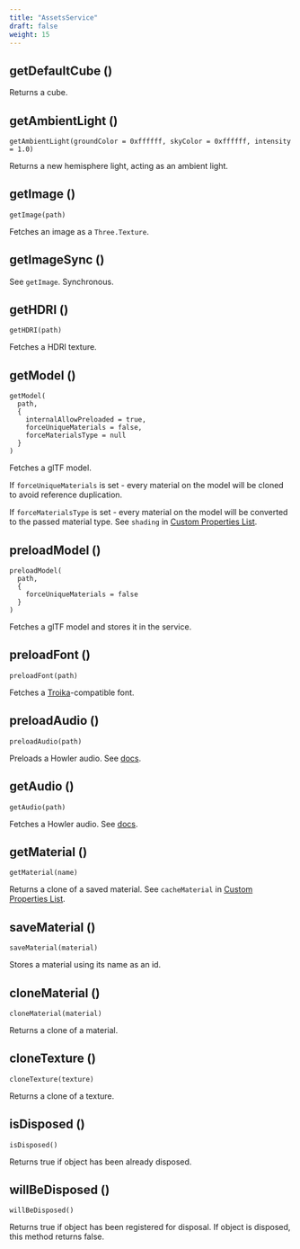 ```yaml
---
title: "AssetsService"
draft: false
weight: 15
---
```


## getDefaultCube ()

Returns a cube.

## getAmbientLight ()

`getAmbientLight(groundColor = 0xffffff, skyColor = 0xffffff, intensity = 1.0)`

Returns a new hemisphere light, acting as an ambient light.

## getImage ()

`getImage(path)`

Fetches an image as a `Three.Texture`.

## getImageSync ()

See `getImage`. Synchronous.

## getHDRI ()

`getHDRI(path)`

Fetches a HDRI texture.

## getModel ()

```
getModel(
  path,
  {
    internalAllowPreloaded = true,
    forceUniqueMaterials = false,
    forceMaterialsType = null
  }
)
```

Fetches a glTF model.

If `forceUniqueMaterials` is set - every material on the model will be cloned to avoid reference duplication.

If `forceMaterialsType` is set - every material on the model will be converted to the passed material type. See `shading` in [Custom Properties List](/advanced/custom-properties/).

## preloadModel ()

```
preloadModel(
  path,
  {
    forceUniqueMaterials = false
  }
)
```

Fetches a glTF model and stores it in the service.

## preloadFont ()

`preloadFont(path)`

Fetches a [Troika](https://www.npmjs.com/package/troika-three-text)-compatible font.

## preloadAudio ()

`preloadAudio(path)`

Preloads a Howler audio. See [docs](https://github.com/goldfire/howler.js).

## getAudio ()

`getAudio(path)`

Fetches a Howler audio. See [docs](https://github.com/goldfire/howler.js).

## getMaterial ()

`getMaterial(name)`

Returns a clone of a saved material. See `cacheMaterial` in [Custom Properties List](/advanced/custom-properties/).

## saveMaterial ()

`saveMaterial(material)`

Stores a material using its name as an id.

## cloneMaterial ()

`cloneMaterial(material)`

Returns a clone of a material.

## cloneTexture ()

`cloneTexture(texture)`

Returns a clone of a texture.

## isDisposed ()

`isDisposed()`

Returns true if object has been already disposed.

## willBeDisposed ()

`willBeDisposed()`

Returns true if object has been registered for disposal. If object is disposed, this method returns false.
